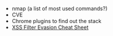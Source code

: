 - nmap (a list of most used commands?)
- CVE
- Chrome plugins to find out the stack
- [XSS Filter Evasion Cheat Sheet](https://www.owasp.org/index.php/XSS_Filter_Evasion_Cheat_Sheet)

